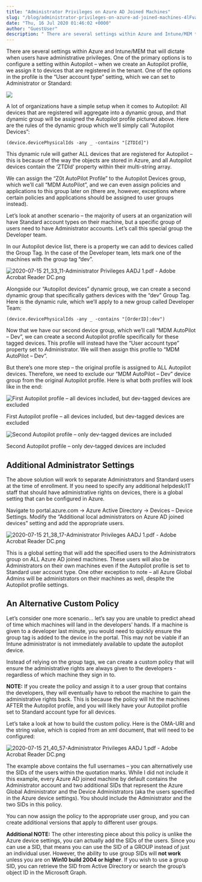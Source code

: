 ```yaml
---
title: "Administrator Privileges on Azure AD Joined Machines"
slug: "/blog/administrator-privileges-on-azure-ad-joined-machines-4lFva"
date: "Thu, 16 Jul 2020 01:46:02 +0000"
author: "GuestUser"
description: " There are several settings within Azure and Intune/MEM that will dictate when users have administrative privileges. One of the primary options is to configure a setting within Autopilot – when we create an Autopilot profile, we assign it to devices that are registered in the tenant. One of"
---
```


There are several settings within Azure and Intune/MEM that will dictate when users have administrative privileges. One of the primary options is to configure a setting within Autopilot – when we create an Autopilot profile, we assign it to devices that are registered in the tenant. One of the options in the profile is the “User account type” setting, which we can set to Administrator or Standard:

![](https://images.squarespace-cdn.com/content/v1/5dd365a31aa1fd743bc30b8e/1594862610809-1XWEN8RMN920AN4O8EBU/image-asset.png)

A lot of organizations have a simple setup when it comes to Autopilot: All devices that are registered will aggregate into a dynamic group, and that dynamic group will be assigned the Autopilot profile pictured above. Here are the rules of the dynamic group which we’ll simply call “Autopilot Devices”:

```
(device.devicePhysicalIds -any _ -contains "[ZTDId]") 
```

This dynamic rule will gather ALL devices that are registered for Autopilot – this is because of the way the objects are stored in Azure, and all Autopilot devices contain the ‘ZTDId’ property within their multi-string array.

We can assign the “Z0t AutoPilot Profile” to the Autopilot Devices group, which we’ll call “MDM AutoPilot”, and we can even assign policies and applications to this group later on (there are, however, exceptions where certain policies and applications should be assigned to user groups instead).

Let’s look at another scenario – the majority of users at an organization will have Standard account types on their machine, but a specific group of users need to have Administrator accounts. Let’s call this special group the Developer team.

In our Autopilot device list, there is a property we can add to devices called the Group Tag. In the case of the Developer team, lets mark one of the machines with the group tag “dev”.

![2020-07-15 21_33_11-Administrator Privileges AADJ 1.pdf - Adobe Acrobat Reader DC.png](https://images.squarespace-cdn.com/content/v1/5dd365a31aa1fd743bc30b8e/1594863208320-FSM5AZ1OUV0U7F47SCEB/2020-07-15+21_33_11-Administrator+Privileges+AADJ+1.pdf+-+Adobe+Acrobat+Reader+DC.png)

Alongside our “Autopilot devices” dynamic group, we can create a second dynamic group that specifically gathers devices with the “dev” Group Tag. Here is the dynamic rule, which we’ll apply to a new group called Developer Team:

```
(device.devicePhysicalIds -any _ -contains "[OrderID]:dev") 
```

Now that we have our second device group, which we’ll call “MDM AutoPilot – Dev”, we can create a second Autopilot profile specifically for these tagged devices. This profile will instead have the “User account type” property set to Administrator. We will then assign this profile to “MDM AutoPilot – Dev”.

But there’s one more step – the original profile is assigned to ALL Autopilot devices. Therefore, we need to exclude our “MDM AutoPilot – Dev” device group from the original Autopilot profile. Here is what both profiles will look like in the end:

![First Autopilot profile – all devices included, but dev-tagged devices are excluded](https://images.squarespace-cdn.com/content/v1/5dd365a31aa1fd743bc30b8e/1594863320191-OPSX2YH6ZRXV60V787YZ/2020-07-15+21_35_03-Administrator+Privileges+AADJ+1.pdf+-+Adobe+Acrobat+Reader+DC.png)

First Autopilot profile – all devices included, but dev-tagged devices are excluded

![Second Autopilot profile – only dev-tagged devices are included](https://images.squarespace-cdn.com/content/v1/5dd365a31aa1fd743bc30b8e/1594863417683-VE31NFZ097DALRHQ8L31/2020-07-15+21_36_28-Administrator+Privileges+AADJ+1.pdf+-+Adobe+Acrobat+Reader+DC.png)

Second Autopilot profile – only dev-tagged devices are included

Additional Administrator Settings
---------------------------------

The above solution will work to separate Administrators and Standard users at the time of enrollment. If you need to specify any additional helpdesk/IT staff that should have administrative rights on devices, there is a global setting that can be configured in Azure.

Navigate to portal.azure.com -> Azure Active Directory -> Devices – Device Settings. Modify the “Additional local administrators on Azure AD joined devices” setting and add the appropriate users.

![2020-07-15 21_38_17-Administrator Privileges AADJ 1.pdf - Adobe Acrobat Reader DC.png](https://images.squarespace-cdn.com/content/v1/5dd365a31aa1fd743bc30b8e/1594863521138-QPFTNR37JABCHDUZY30Y/2020-07-15+21_38_17-Administrator+Privileges+AADJ+1.pdf+-+Adobe+Acrobat+Reader+DC.png)

This is a global setting that will add the specified users to the Administrators group on ALL Azure AD joined machines. These users will also be Administrators on their own machines even if the Autopilot profile is set to Standard user account type. One other exception to note – all Azure Global Admins will be administrators on their machines as well, despite the Autopilot profile settings.

An Alternative Custom Policy
----------------------------

Let’s consider one more scenario… let’s say you are unable to predict ahead of time which machines will land in the developers’ hands. If a machine is given to a developer last minute, you would need to quickly ensure the group tag is added to the device in the portal. This may not be viable if an Intune administrator is not immediately available to update the autopilot device.

Instead of relying on the group tags, we can create a custom policy that will ensure the administrative rights are always given to the developers - regardless of which machine they sign in to.

**NOTE:** If you create the policy and assign it to a user group that contains the developers, they will eventually have to reboot the machine to gain the administrative rights back. This is because the policy will hit the machines AFTER the Autopilot profile, and you will likely have your Autopilot profile set to Standard account type for all devices.

Let’s take a look at how to build the custom policy. Here is the OMA-URI and the string value, which is copied from an xml document, that will need to be configured:

![2020-07-15 21_40_57-Administrator Privileges AADJ 1.pdf - Adobe Acrobat Reader DC.png](https://images.squarespace-cdn.com/content/v1/5dd365a31aa1fd743bc30b8e/1594863685148-XDLKFI7FFIKK63TXSXK1/2020-07-15+21_40_57-Administrator+Privileges+AADJ+1.pdf+-+Adobe+Acrobat+Reader+DC.png)

The example above contains the full usernames – you can alternatively use the SIDs of the users within the quotation marks. While I did not include it this example, every Azure AD joined machine by default contains the Administrator account and two additional SIDs that represent the Azure Global Administrator and the Device Administrators (aka the users specified in the Azure device settings). You should include the Administrator and the two SIDs in this policy.

You can now assign the policy to the appropriate user group, and you can create additional versions that apply to different user groups.

**Additional NOTE:** The other interesting piece about this policy is unlike the Azure device settings, you can actually add the SIDs of the users. Since you can use a SID, that means you can use the SID of a GROUP instead of just an individual user. However, the ability to use group SIDs will **not work** unless you are on **Win10 build 2004 or higher**. If you wish to use a group SID, you can retrieve the SID from Active Directory or search the group’s object ID in the Microsoft Graph.